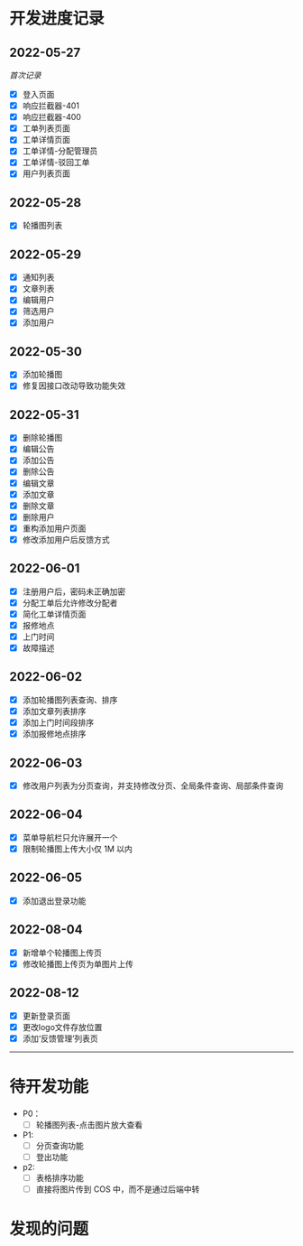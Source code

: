 # 开发进度记录

## 2022-05-27

_首次记录_

- [x] 登入页面
- [x] 响应拦截器-401
- [x] 响应拦截器-400
- [x] 工单列表页面
- [x] 工单详情页面
- [x] 工单详情-分配管理员
- [x] 工单详情-驳回工单
- [x] 用户列表页面

## 2022-05-28

- [x] 轮播图列表

## 2022-05-29

- [x] 通知列表
- [x] 文章列表
- [x] 编辑用户
- [x] 筛选用户
- [x] 添加用户

## 2022-05-30

- [x] 添加轮播图
- [x] 修复因接口改动导致功能失效

## 2022-05-31

- [x] 删除轮播图
- [x] 编辑公告
- [x] 添加公告
- [x] 删除公告
- [x] 编辑文章
- [x] 添加文章
- [x] 删除文章
- [x] 删除用户
- [x] 重构添加用户页面
- [x] 修改添加用户后反馈方式

## 2022-06-01

- [x] 注册用户后，密码未正确加密
- [x] 分配工单后允许修改分配者
- [x] 简化工单详情页面
- [x] 报修地点
- [x] 上门时间
- [x] 故障描述

## 2022-06-02

- [x] 添加轮播图列表查询、排序
- [x] 添加文章列表排序
- [x] 添加上门时间段排序
- [x] 添加报修地点排序

## 2022-06-03

- [x] 修改用户列表为分页查询，并支持修改分页、全局条件查询、局部条件查询

## 2022-06-04

- [x] 菜单导航栏只允许展开一个
- [x] 限制轮播图上传大小仅 1M 以内

## 2022-06-05

- [x] 添加退出登录功能

## 2022-08-04

- [x] 新增单个轮播图上传页
- [x] 修改轮播图上传页为单图片上传

## 2022-08-12

- [x] 更新登录页面
- [x] 更改logo文件存放位置
- [x] 添加‘反馈管理’列表页

---

# 待开发功能

- P0：
  - [ ] 轮播图列表-点击图片放大查看
- P1:
  - [ ] 分页查询功能
  - [ ] 登出功能
- p2:
  - [ ] 表格排序功能
  - [ ] 直接将图片传到 COS 中，而不是通过后端中转

# 发现的问题
